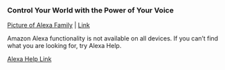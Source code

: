 ### Control Your World with the Power of Your Voice
[Picture of Alexa Family](http://alexaready.com/wp-content/uploads/piotr-cichosz-414542.jpg "Control Your World with the Power of Your Voice ") | [Link](https://www.amazon.com/b/?node=9818047011)

Amazon Alexa functionality is not available on all devices. If you can’t find what you are looking for, try Alexa Help.

[Alexa Help Link](https://www.amazon.com/gp/help/customer/display.html/?nodeId=201952240)